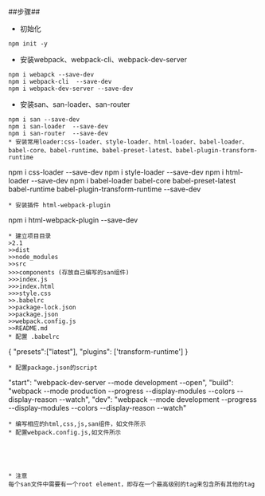 ##步骤##
* 初始化
```
npm init -y
```
* 安装webpack、webpack-cli、webpack-dev-server
```
npm i webapck --save-dev
npm i webpack-cli  --save-dev
npm i webpack-dev-server --save-dev
```
* 安装san、san-loader、san-router
```
npm i san --save-dev
npm i san-loader  --save-dev
npm i san-router  --save-dev
* 安装常用loader:css-loader、style-loader、html-loader、babel-loader、babel-core、babel-runtime、babel-preset-latest、babel-plugin-transform-runtime
```
npm i css-loader --save-dev
npm i style-loader --save-dev
npm i html-loader --save-dev
npm i babel-loader babel-core babel-preset-latest babel-runtime babel-plugin-transform-runtime --save-dev
```
* 安装插件 html-webpack-plugin
```
npm i html-webpack-plugin --save-dev
```
* 建立项目目录
>2.1
>>dist
>>node_modules
>>src
>>>components (存放自己编写的san组件)
>>>index.js
>>>index.html
>>>style.css
>>.babelrc
>>package-lock.json
>>package.json
>>webpack.config.js
>>README.md
* 配置 .babelrc
```
{
	"presets":["latest"],
	 "plugins": ['transform-runtime']
}
```
* 配置package.json的script
```
"start": "webpack-dev-server --mode development --open",
"build": "webpack  --mode production --progress  --display-modules  --colors --display-reason --watch",
"dev": "webpack --mode development --progress  --display-modules  --colors --display-reason --watch"
```
* 编写相应的html,css,js,san组件，如文件所示
* 配置webpack.config.js,如文件所示





* 注意
每个san文件中需要有一个root element，即存在一个最高级别的tag来包含所有其他的tag

